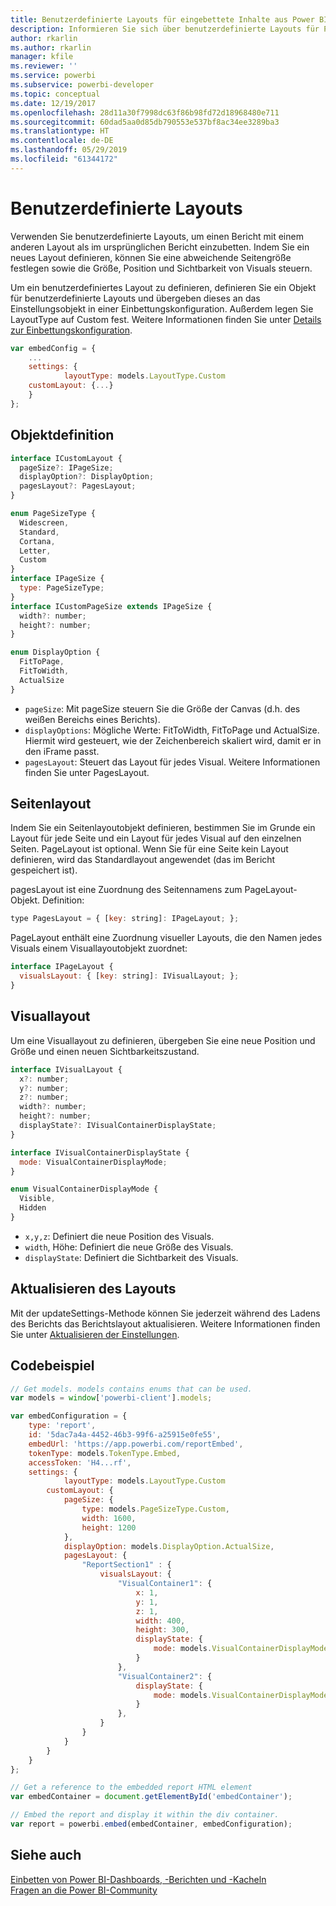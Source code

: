 ```yaml
---
title: Benutzerdefinierte Layouts für eingebettete Inhalte aus Power BI
description: Informieren Sie sich über benutzerdefinierte Layouts für Power BI-Inhalte, die Sie in Ihre Anwendung einbetten.
author: rkarlin
ms.author: rkarlin
manager: kfile
ms.reviewer: ''
ms.service: powerbi
ms.subservice: powerbi-developer
ms.topic: conceptual
ms.date: 12/19/2017
ms.openlocfilehash: 28d11a30f7998dc63f86b98fd72d18968480e711
ms.sourcegitcommit: 60dad5aa0d85db790553e537bf8ac34ee3289ba3
ms.translationtype: HT
ms.contentlocale: de-DE
ms.lasthandoff: 05/29/2019
ms.locfileid: "61344172"
---
```

# <a name="custom-layouts"></a>Benutzerdefinierte Layouts

Verwenden Sie benutzerdefinierte Layouts, um einen Bericht mit einem anderen Layout als im ursprünglichen Bericht einzubetten. Indem Sie ein neues Layout definieren, können Sie eine abweichende Seitengröße festlegen sowie die Größe, Position und Sichtbarkeit von Visuals steuern.

Um ein benutzerdefiniertes Layout zu definieren, definieren Sie ein Objekt für benutzerdefinierte Layouts und übergeben dieses an das Einstellungsobjekt in einer Einbettungskonfiguration. Außerdem legen Sie LayoutType auf Custom fest. Weitere Informationen finden Sie unter [Details zur Einbettungskonfiguration](https://github.com/Microsoft/PowerBI-JavaScript/wiki/Embed-Configuration-Details).

```javascript
var embedConfig = {
    ...
    settings: {
            layoutType: models.LayoutType.Custom
    customLayout: {...}
    }
};
```

## <a name="object-definition"></a>Objektdefinition

```javascript
interface ICustomLayout {
  pageSize?: IPageSize;
  displayOption?: DisplayOption;
  pagesLayout?: PagesLayout;
}

enum PageSizeType {
  Widescreen,
  Standard,
  Cortana,
  Letter,
  Custom
}
interface IPageSize {
  type: PageSizeType;
}
interface ICustomPageSize extends IPageSize {
  width?: number;
  height?: number;
}

enum DisplayOption {
  FitToPage,
  FitToWidth,
  ActualSize
}
```

- `pageSize`: Mit pageSize steuern Sie die Größe der Canvas (d.h. des weißen Bereichs eines Berichts).
- `displayOptions`: Mögliche Werte: FitToWidth, FitToPage und ActualSize. Hiermit wird gesteuert, wie der Zeichenbereich skaliert wird, damit er in den iFrame passt.
- `pagesLayout`: Steuert das Layout für jedes Visual. Weitere Informationen finden Sie unter PagesLayout.

## <a name="pages-layout"></a>Seitenlayout

Indem Sie ein Seitenlayoutobjekt definieren, bestimmen Sie im Grunde ein Layout für jede Seite und ein Layout für jedes Visual auf den einzelnen Seiten.
PageLayout ist optional. Wenn Sie für eine Seite kein Layout definieren, wird das Standardlayout angewendet (das im Bericht gespeichert ist).

pagesLayout ist eine Zuordnung des Seitennamens zum PageLayout-Objekt. Definition:

```javascript
type PagesLayout = { [key: string]: IPageLayout; };
```

PageLayout enthält eine Zuordnung visueller Layouts, die den Namen jedes Visuals einem Visuallayoutobjekt zuordnet:

```javascript
interface IPageLayout {
  visualsLayout: { [key: string]: IVisualLayout; };
}
```

## <a name="visual-layout"></a>Visuallayout

Um eine Visuallayout zu definieren, übergeben Sie eine neue Position und Größe und einen neuen Sichtbarkeitszustand.

```javascript
interface IVisualLayout {
  x?: number;
  y?: number;
  z?: number;
  width?: number;
  height?: number;
  displayState?: IVisualContainerDisplayState;
}

interface IVisualContainerDisplayState {
  mode: VisualContainerDisplayMode;
}

enum VisualContainerDisplayMode {
  Visible,
  Hidden
}
```

- `x,y,z`: Definiert die neue Position des Visuals.
- `width`, Höhe: Definiert die neue Größe des Visuals.
- `displayState`: Definiert die Sichtbarkeit des Visuals.

## <a name="update-layout"></a>Aktualisieren des Layouts

Mit der updateSettings-Methode können Sie jederzeit während des Ladens des Berichts das Berichtslayout aktualisieren. Weitere Informationen finden Sie unter [Aktualisieren der Einstellungen](https://github.com/Microsoft/PowerBI-JavaScript/wiki/Update-Settings).

## <a name="code-example"></a>Codebeispiel

```javascript
// Get models. models contains enums that can be used.
var models = window['powerbi-client'].models;

var embedConfiguration = {
    type: 'report',
    id: '5dac7a4a-4452-46b3-99f6-a25915e0fe55',
    embedUrl: 'https://app.powerbi.com/reportEmbed',
    tokenType: models.TokenType.Embed,
    accessToken: 'H4...rf',
    settings: {
            layoutType: models.LayoutType.Custom
        customLayout: {
            pageSize: {
                type: models.PageSizeType.Custom,
                width: 1600,
                height: 1200
            },
            displayOption: models.DisplayOption.ActualSize,
            pagesLayout: {
                "ReportSection1" : {
                    visualsLayout: {
                        "VisualContainer1": {
                            x: 1,
                            y: 1,
                            z: 1,
                            width: 400,
                            height: 300,
                            displayState: {
                                mode: models.VisualContainerDisplayMode.Visible
                            }
                        },
                        "VisualContainer2": {
                            displayState: {
                                mode: models.VisualContainerDisplayMode.Hidden
                            }
                        },
                    }
                }
            }
        }
    }
};

// Get a reference to the embedded report HTML element
var embedContainer = document.getElementById('embedContainer');

// Embed the report and display it within the div container.
var report = powerbi.embed(embedContainer, embedConfiguration);
```

## <a name="see-also"></a>Siehe auch

[Einbetten von Power BI-Dashboards, -Berichten und -Kacheln](embedding-content.md)   
[Fragen an die Power BI-Community](https://community.powerbi.com/)